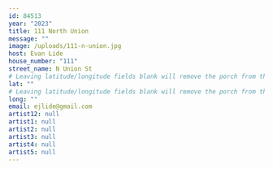 ```yaml
---
id: 84513
year: "2023"
title: 111 North Union
message: ""
image: /uploads/111-n-union.jpg
host: Evan Lide
house_number: "111"
street_name: N Union St
# Leaving latitude/longitude fields blank will remove the porch from the Porchfest map.
lat: ""
# Leaving latitude/longitude fields blank will remove the porch from the Porchfest map.
long: ""
email: ejlide@gmail.com
artist12: null
artist1: null
artist2: null
artist3: null
artist4: null
artist5: null
---
```

